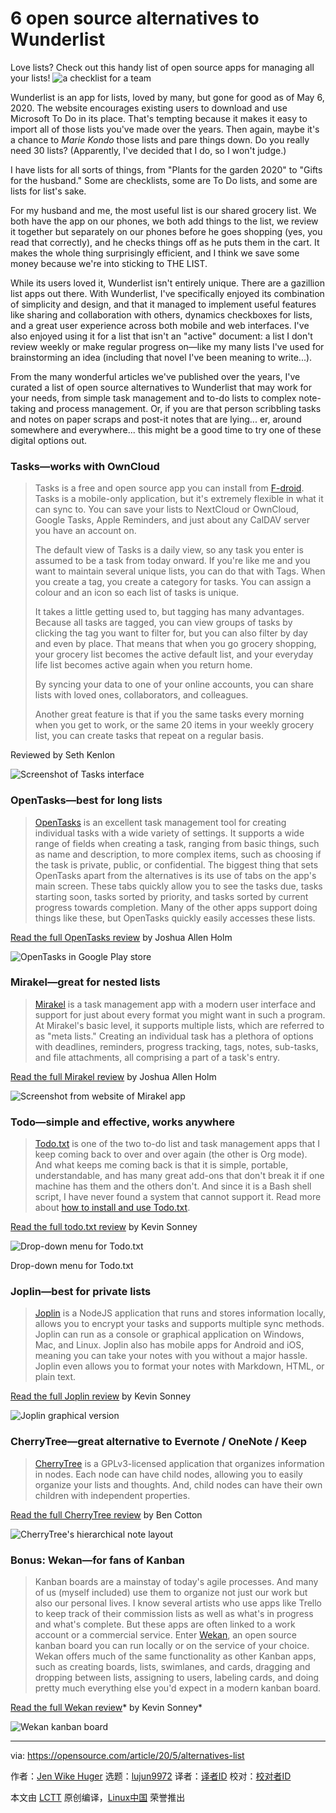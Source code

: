 [#]: collector: (lujun9972)
[#]: translator: ( )
[#]: reviewer: ( )
[#]: publisher: ( )
[#]: url: ( )
[#]: subject: (6 open source alternatives to Wunderlist)
[#]: via: (https://opensource.com/article/20/5/alternatives-list)
[#]: author: (Jen Wike Huger https://opensource.com/users/jen-wike)

6 open source alternatives to Wunderlist
======
Love lists? Check out this handy list of open source apps for managing
all your lists!
![a checklist for a team][1]

Wunderlist is an app for lists, loved by many, but gone for good as of May 6, 2020. The website encourages existing users to download and use Microsoft To Do in its place. That's tempting because it makes it easy to import all of those lists you've made over the years. Then again, maybe it's a chance to _Marie Kondo_ those lists and pare things down. Do you really need 30 lists? (Apparently, I've decided that I do, so I won't judge.)

I have lists for all sorts of things, from "Plants for the garden 2020" to "Gifts for the husband." Some are checklists, some are To Do lists, and some are lists for list's sake.

For my husband and me, the most useful list is our shared grocery list. We both have the app on our phones, we both add things to the list, we review it together but separately on our phones before he goes shopping (yes, you read that correctly), and he checks things off as he puts them in the cart. It makes the whole thing surprisingly efficient, and I think we save some money because we're into sticking to THE LIST.

While its users loved it, Wunderlist isn't entirely unique. There are a gazillion list apps out there. With Wunderlist, I've specifically enjoyed its combination of simplicity and design, and that it managed to implement useful features like sharing and collaboration with others, dynamics checkboxes for lists, and a great user experience across both mobile and web interfaces. I've also enjoyed using it for a list that isn't an "active" document: a list I don't review weekly or make regular progress on—like my many lists I've used for brainstorming an idea (including that novel I've been meaning to write...).

From the many wonderful articles we've published over the years, I've curated a list of open source alternatives to Wunderlist that may work for your needs, from simple task management and to-do lists to complex note-taking and process management. Or, if you are that person scribbling tasks and notes on paper scraps and post-it notes that are lying... er, around somewhere and everywhere... this might be a good time to try one of these digital options out.

### Tasks—works with OwnCloud

> Tasks is a free and open source app you can install from [F-droid][2]. Tasks is a mobile-only application, but it's extremely flexible in what it can sync to. You can save your lists to NextCloud or OwnCloud, Google Tasks, Apple Reminders, and just about any CalDAV server you have an account on.
>
> The default view of Tasks is a daily view, so any task you enter is assumed to be a task from today onward. If you're like me and you want to maintain several unique lists, you can do that with Tags. When you create a tag, you create a category for tasks. You can assign a colour and an icon so each list of tasks is unique.
>
> It takes a little getting used to, but tagging has many advantages. Because all tasks are tagged, you can view groups of tasks by clicking the tag you want to filter for, but you can also filter by day and even by place. That means that when you go grocery shopping, your grocery list becomes the active default list, and your everyday life list becomes active again when you return home.
>
> By syncing your data to one of your online accounts, you can share lists with loved ones, collaborators, and colleagues.
>
> Another great feature is that if you the same tasks every morning when you get to work, or the same 20 items in your weekly grocery list, you can create tasks that repeat on a regular basis.

Reviewed by Seth Kenlon

![Screenshot of Tasks interface][3]

### OpenTasks—best for long lists

> [OpenTasks][4] is an excellent task management tool for creating individual tasks with a wide variety of settings. It supports a wide range of fields when creating a task, ranging from basic things, such as name and description, to more complex items, such as choosing if the task is private, public, or confidential. The biggest thing that sets OpenTasks apart from the alternatives is its use of tabs on the app's main screen. These tabs quickly allow you to see the tasks due, tasks starting soon, tasks sorted by priority, and tasks sorted by current progress towards completion. Many of the other apps support doing things like these, but OpenTasks quickly easily accesses these lists.

[Read the full OpenTasks review][5] by Joshua Allen Holm

![OpenTasks in Google Play store][6]

### Mirakel—great for nested lists

> [Mirakel][7] is a task management app with a modern user interface and support for just about every format you might want in such a program. At Mirakel's basic level, it supports multiple lists, which are referred to as "meta lists." Creating an individual task has a plethora of options with deadlines, reminders, progress tracking, tags, notes, sub-tasks, and file attachments, all comprising a part of a task's entry.

[Read the full Mirakel review][5] by Joshua Allen Holm

![Screenshot from website of Mirakel app][8]

### Todo—simple and effective, works anywhere

> [Todo.txt][9] is one of the two to-do list and task management apps that I keep coming back to over and over again (the other is Org mode). And what keeps me coming back is that it is simple, portable, understandable, and has many great add-ons that don't break it if one machine has them and the others don't. And since it is a Bash shell script, I have never found a system that cannot support it. Read more about [how to install and use Todo.txt][10].

[Read the full todo.txt review][10] by Kevin Sonney

![Drop-down menu for Todo.txt][11]

Drop-down menu for Todo.txt

### Joplin—best for private lists

> [Joplin][12] is a NodeJS application that runs and stores information locally, allows you to encrypt your tasks and supports multiple sync methods. Joplin can run as a console or graphical application on Windows, Mac, and Linux. Joplin also has mobile apps for Android and iOS, meaning you can take your notes with you without a major hassle. Joplin even allows you to format your notes with Markdown, HTML, or plain text.

[Read the full Joplin review][13] by Kevin Sonney

![Joplin graphical version ][14]

### CherryTree—great alternative to Evernote / OneNote / Keep

> [CherryTree][15] is a GPLv3-licensed application that organizes information in nodes. Each node can have child nodes, allowing you to easily organize your lists and thoughts. And, child nodes can have their own children with independent properties.

[Read the full CherryTree review][16] by Ben Cotton

![CherryTree's hierarchical note layout][17]

### Bonus: Wekan—for fans of Kanban

> Kanban boards are a mainstay of today's agile processes. And many of us (myself included) use them to organize not just our work but also our personal lives. I know several artists who use apps like Trello to keep track of their commission lists as well as what's in progress and what's complete. But these apps are often linked to a work account or a commercial service. Enter [Wekan][18], an open source kanban board you can run locally or on the service of your choice. Wekan offers much of the same functionality as other Kanban apps, such as creating boards, lists, swimlanes, and cards, dragging and dropping between lists, assigning to users, labeling cards, and doing pretty much everything else you'd expect in a modern kanban board.

[Read the full Wekan review][19]* by Kevin Sonney*

![Wekan kanban board][20]

--------------------------------------------------------------------------------

via: https://opensource.com/article/20/5/alternatives-list

作者：[Jen Wike Huger][a]
选题：[lujun9972][b]
译者：[译者ID](https://github.com/译者ID)
校对：[校对者ID](https://github.com/校对者ID)

本文由 [LCTT](https://github.com/LCTT/TranslateProject) 原创编译，[Linux中国](https://linux.cn/) 荣誉推出

[a]: https://opensource.com/users/jen-wike
[b]: https://github.com/lujun9972
[1]: https://opensource.com/sites/default/files/styles/image-full-size/public/lead-images/checklist_hands_team_collaboration.png?itok=u82QepPk (a checklist for a team)
[2]: https://f-droid.org/en/packages/org.tasks/
[3]: https://opensource.com/sites/default/files/uploads/screenshot_tasks_resized.jpg (Screenshot of Tasks interface)
[4]: https://play.google.com/store/apps/details?id=org.dmfs.tasks
[5]: https://opensource.com/article/17/1/task-management-time-tracking-android
[6]: https://opensource.com/sites/default/files/uploads/opentasks_rezied.jpg (OpenTasks in Google Play store)
[7]: https://mirakel.azapps.de/
[8]: https://opensource.com/sites/default/files/uploads/mirakel_web_resized.jpg (Screenshot from website of Mirakel app)
[9]: http://todotxt.org/
[10]: https://opensource.com/article/20/1/open-source-to-do-list
[11]: https://opensource.com/sites/default/files/uploads/todo.txtmenu_3.png (Drop-down menu for Todo.txt)
[12]: https://joplin.cozic.net/
[13]: https://opensource.com/article/19/1/productivity-tool-joplin
[14]: https://opensource.com/sites/default/files/uploads/joplin-1.png (Joplin graphical version )
[15]: https://www.giuspen.com/cherrytree/
[16]: https://opensource.com/article/19/5/cherrytree-notetaking
[17]: https://opensource.com/sites/default/files/uploads/cherrytree.png (CherryTree's hierarchical note layout)
[18]: https://wekan.github.io/
[19]: https://opensource.com/article/19/1/productivity-tool-wekan
[20]: https://opensource.com/sites/default/files/uploads/wekan-board.png (Wekan kanban board)
